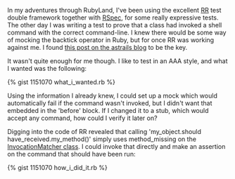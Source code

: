 In my adventures through RubyLand, I've been using the excellent [RR][1] test double framework together with [RSpec][2], for some really expressive tests.  The other day I was writing a test to prove that a class had invoked a shell command with the correct command-line.  I knew there would be some way of mocking the backtick operator in Ruby, but for once RR was working against me.  I found [this post on the astrails blog][3] to be the key.

It wasn't quite enough for me though.  I like to test in an AAA style, and what I wanted was the following:

{% gist 1151070 what_i_wanted.rb %}

Using the information I already knew, I could set up a mock which would automatically fail if the command wasn't invoked, but I didn't want that embedded in the 'before' block.  If I changed it to a stub, which would accept any command, how could I verify it later on?

Digging into the code of RR revealed that calling 'my_object.should have_received.my_method()' simply uses method_missing on the [InvocationMatcher class][4].  I could invoke that directly and make an assertion on the command that should have been run:

{% gist 1151070 how_i_did_it.rb %}

[1]: https://github.com/btakita/rr
[2]: http://relishapp.com/rspec
[3]: http://blog.astrails.com/2010/7/5/how-to-mock-backticks-operator-in-your-test-specs-using-rr
[4]: https://github.com/btakita/rr/blob/master/lib/rr/adapters/rspec.rb